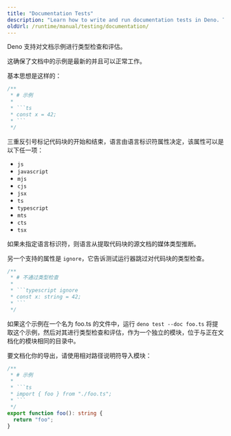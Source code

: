 ```yaml
---
title: "Documentation Tests"
description: "Learn how to write and run documentation tests in Deno. This guide covers how to create testable code examples in documentation comments, type-checking documentation, and running doc tests with the Deno test runner."
oldUrl: /runtime/manual/testing/documentation/
---
```


Deno 支持对文档示例进行类型检查和评估。

这确保了文档中的示例是最新的并且可以正常工作。

基本思想是这样的：

````ts
/**
 * # 示例
 *
 * ```ts
 * const x = 42;
 * ```
 */
````

三重反引号标记代码块的开始和结束，语言由语言标识符属性决定，该属性可以是以下任一项：

- `js`
- `javascript`
- `mjs`
- `cjs`
- `jsx`
- `ts`
- `typescript`
- `mts`
- `cts`
- `tsx`

如果未指定语言标识符，则语言从提取代码块的源文档的媒体类型推断。

另一个支持的属性是 `ignore`，它告诉测试运行器跳过对代码块的类型检查。

````ts
/**
 * # 不通过类型检查
 *
 * ```typescript ignore
 * const x: string = 42;
 * ```
 */
````

如果这个示例在一个名为 foo.ts 的文件中，运行 `deno test --doc foo.ts` 将提取这个示例，然后对其进行类型检查和评估，作为一个独立的模块，位于与正在文档化的模块相同的目录中。

要文档化你的导出，请使用相对路径说明符导入模块：

````ts
/**
 * # 示例
 *
 * ```ts
 * import { foo } from "./foo.ts";
 * ```
 */
export function foo(): string {
  return "foo";
}
````